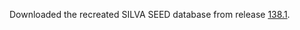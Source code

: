 Downloaded the recreated SILVA SEED database from release [138.1](https://mothur.s3.us-east-2.amazonaws.com/wiki/silva.seed_v138_1.tgz).